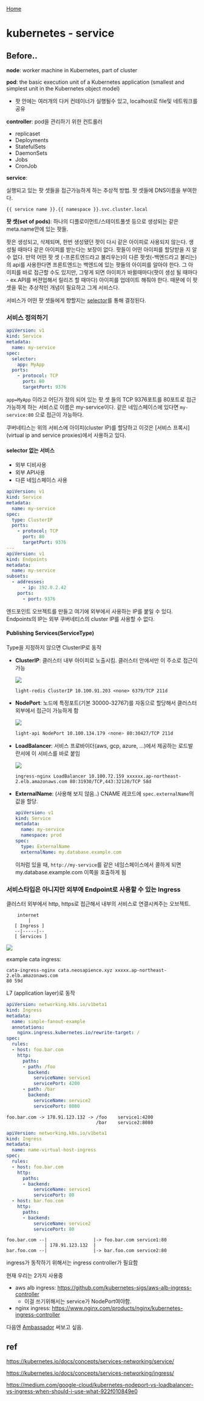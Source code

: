 [Home](/README.md)

# kubernetes - service



## Before..

**node**: worker machine in Kubernetes, part of cluster

**pod**: the basic execution unit of a Kubernetes application (smallest and simplest unit in the Kubernetes object model)

* 팟 안에는 여러개의 다커 컨테이너가 실행될수 있고, localhost로 file및 네트워크를 공유

**controller**: pod을 관리하기 위한 컨트롤러

* replicaset
* Deployments
* StatefulSets
* DaemonSets
* Jobs
* CronJob

**service**:

실행되고 있는 팟 셋들을 접근가능하게 하는 추상적 방법.  팟 셋들에 DNS이름을 부여한다.

`{{ service name }}.{{ namespace }}.svc.cluster.local`

**팟 셋(set of pods)**: 하나의 디플로이먼트/스테이트풀셋 등으로 생성되는 같은 meta.name안에 있는 팟들.



팟은 생성되고, 삭제되며, 한번 생성됐던 팟이 다시 같은 아이피로 사용되지 않는다. 생성될 때마다 같은 아이피를 받는다는 보장이 없다. 팟들이 어떤 아이피를 할당받을 지 알수 없다. 만약 어떤 팟 셋 (-프론트엔드라고 불리우는)이 다른 팟셋(-백엔드라고 불리는)의 api를 사용한다면 프론트엔드는 백엔드에 있는 팟들의 아이피를 알아야 한다. 그 아이피를 바로 접근할 수도 있지만, 그렇게 되면 아이피가 바뀔때마다(팟이 생성 될 때마다 - ex.API를 버젼업해서 릴리즈 할 때마다) 아이피를 업데이트 해줘야 한다. 때문에 이 팟 셋을 묶는 추상적인 개념이 필요하고 그게 서비스다.

서비스가 어떤 팟 셋들에게 향할지는 [selector](https://kubernetes.io/docs/concepts/overview/working-with-objects/labels/)를 통해 결정된다.

### 서비스 정의하기

```yaml
apiVersion: v1
kind: Service
metadata:
  name: my-service
spec:
  selector:
    app: MyApp
  ports:
    - protocol: TCP
      port: 80
      targetPort: 9376
```

`app=MyApp` 이라고 어딘가 정의 되어 있는 팟 셋 들의 TCP 9376포트를 80포트로 접근가능하게 하는 서비스로 이름은 my-service이다. 같은 네임스페이스에 있다면 `my-service:80` 으로 접근이 가능하다.

쿠버네티스는 위의 서비스에 아이피(cluster IP)를 할당하고 이것은 [서비스 프록시](virtual ip and service proxies)에서 사용하고 있다. 



#### selector 없는 서비스

* 외부 디비사용
* 외부 API사용
* 다른 네임스페이스 사용

```yaml
apiVersion: v1
kind: Service
metadata:
  name: my-service
spec:
  type: ClusterIP
  ports:
    - protocol: TCP
      port: 80
      targetPort: 9376
---
apiVersion: v1
kind: Endpoints
metadata:
  name: my-service
subsets:
  - addresses:
      - ip: 192.0.2.42
    ports:
      - port: 9376
```

엔드포인트 오브젝트를 만들고 여기에 외부에서 사용하는 IP를 붙일 수 있다.  Endpoints의 IP는 외부 쿠버네티스의 cluster IP를 사용할 수 없다.



#### Publishing Services(ServiceType)

Type을 지정하지 않으면 ClusterIP로 동작

* **ClusterIP**: 클러스터 내부 아이피로 노출시킴. 클러스터 안에서만 이 주소로 접근이 가능

  ![](https://miro.medium.com/max/1700/1*I4j4xaaxsuchdvO66V3lAg.png)

  ```
  light-redis ClusterIP 10.100.91.203 <none> 6379/TCP 211d
  ```

* **NodePort**: 노드에 특정포트(기본 30000-32767)를 자동으로 할당해서 클러스터 외부에서 접근이 가능하게 함

  ![](https://miro.medium.com/max/2094/1*CdyUtG-8CfGu2oFC5s0KwA.png)

  ```bash
  light-api NodePort 10.100.134.179 <none> 80:30427/TCP 211d
  ```

* **LoadBalancer**: 서비스 프로바이더(aws, gcp, azure, ...)에서 제공하는 로드발란서에 이 서비스를 바로 붙임

  ![](https://miro.medium.com/max/1826/1*P-10bQg_1VheU9DRlvHBTQ.png)

  ```
  ingress-nginx LoadBalancer 10.100.72.159 xxxxxx.ap-northeast-2.elb.amazonaws.com 80:31930/TCP,443:32120/TCP 58d
  ```

* **ExternalName**: (사용해 보지 않음..) CNAME 레코드에 `spec.externalName`의 값을 할당. 

  ```yaml
  apiVersion: v1
  kind: Service
  metadata:
    name: my-service
    namespace: prod
  spec:
    type: ExternalName
    externalName: my.database.example.com
  ```

  이처럼 있을 때,  `http://my-service`를 같은 네임스페이스에서 콜하게 되면 my.database.example.com 이쪽을 호출하게 됨





### 서비스타입은 아니지만 외부에 Endpoint로 사용할 수 있는 Ingress

클러스터 외부에서 http, https로 접근해서 내부의 서비스로 연결시켜주는 오브젝트. 

```bahsh
    internet
        |
   [ Ingress ]
   --|-----|--
   [ Services ]
```

![](https://miro.medium.com/max/3970/1*KIVa4hUVZxg-8Ncabo8pdg.png)



example cata ingress:

```
cata-ingress-nginx cata.neosapience.xyz xxxxx.ap-northeast-2.elb.amazonaws.com
80 59d
```



L7 (application layer)로 동작

```yaml
apiVersion: networking.k8s.io/v1beta1
kind: Ingress
metadata:
  name: simple-fanout-example
  annotations:
    nginx.ingress.kubernetes.io/rewrite-target: /
spec:
  rules:
  - host: foo.bar.com
    http:
      paths:
      - path: /foo
        backend:
          serviceName: service1
          servicePort: 4200
      - path: /bar
        backend:
          serviceName: service2
          servicePort: 8080
```

```
foo.bar.com -> 178.91.123.132 -> /foo    service1:4200
                                 /bar    service2:8080
```



```yaml
apiVersion: networking.k8s.io/v1beta1
kind: Ingress
metadata:
  name: name-virtual-host-ingress
spec:
  rules:
  - host: foo.bar.com
    http:
      paths:
      - backend:
          serviceName: service1
          servicePort: 80
  - host: bar.foo.com
    http:
      paths:
      - backend:
          serviceName: service2
          servicePort: 80
```

```
foo.bar.com --|                 |-> foo.bar.com service1:80
              | 178.91.123.132  |
bar.foo.com --|                 |-> bar.foo.com service2:80
```





ingress가 동작하기 위해서는 ingress controller가 필요함

현재 우리는 2가지 사용중

* aws alb ingress: https://github.com/kubernetes-sigs/aws-alb-ingress-controller
  * 이걸 쓰기위해서는 service가 NodePort여야함.
* nginx ingress: https://www.nginx.com/products/nginx/kubernetes-ingress-controller

다음엔 [Ambassador](https://www.getambassador.io/) 써보고 싶음.






## ref

https://kubernetes.io/docs/concepts/services-networking/service/

https://kubernetes.io/docs/concepts/services-networking/ingress/

https://medium.com/google-cloud/kubernetes-nodeport-vs-loadbalancer-vs-ingress-when-should-i-use-what-922f010849e0


